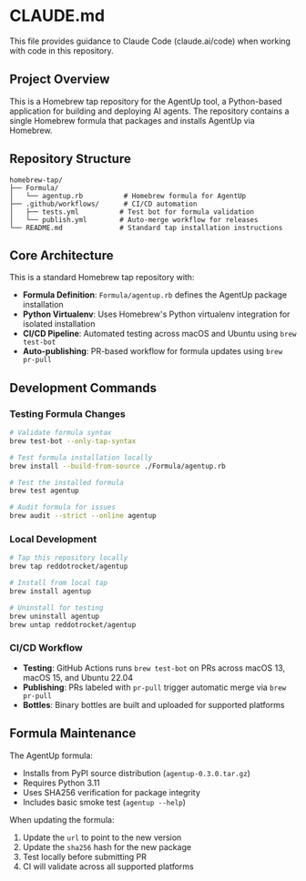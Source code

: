 # CLAUDE.md

This file provides guidance to Claude Code (claude.ai/code) when working with code in this repository.

## Project Overview

This is a Homebrew tap repository for the AgentUp tool, a Python-based application for building and deploying AI agents. The repository contains a single Homebrew formula that packages and installs AgentUp via Homebrew.

## Repository Structure

```
homebrew-tap/
├── Formula/
│   └── agentup.rb          # Homebrew formula for AgentUp
├── .github/workflows/      # CI/CD automation
│   ├── tests.yml          # Test bot for formula validation
│   └── publish.yml        # Auto-merge workflow for releases
└── README.md              # Standard tap installation instructions
```

## Core Architecture

This is a standard Homebrew tap repository with:

- **Formula Definition**: `Formula/agentup.rb` defines the AgentUp package installation
- **Python Virtualenv**: Uses Homebrew's Python virtualenv integration for isolated installation
- **CI/CD Pipeline**: Automated testing across macOS and Ubuntu using `brew test-bot`
- **Auto-publishing**: PR-based workflow for formula updates using `brew pr-pull`

## Development Commands

### Testing Formula Changes
```bash
# Validate formula syntax
brew test-bot --only-tap-syntax

# Test formula installation locally
brew install --build-from-source ./Formula/agentup.rb

# Test the installed formula
brew test agentup

# Audit formula for issues
brew audit --strict --online agentup
```

### Local Development
```bash
# Tap this repository locally
brew tap reddotrocket/agentup

# Install from local tap
brew install agentup

# Uninstall for testing
brew uninstall agentup
brew untap reddotrocket/agentup
```

### CI/CD Workflow
- **Testing**: GitHub Actions runs `brew test-bot` on PRs across macOS 13, macOS 15, and Ubuntu 22.04
- **Publishing**: PRs labeled with `pr-pull` trigger automatic merge via `brew pr-pull`
- **Bottles**: Binary bottles are built and uploaded for supported platforms

## Formula Maintenance

The AgentUp formula:
- Installs from PyPI source distribution (`agentup-0.3.0.tar.gz`)
- Requires Python 3.11
- Uses SHA256 verification for package integrity
- Includes basic smoke test (`agentup --help`)

When updating the formula:
1. Update the `url` to point to the new version
2. Update the `sha256` hash for the new package
3. Test locally before submitting PR
4. CI will validate across all supported platforms